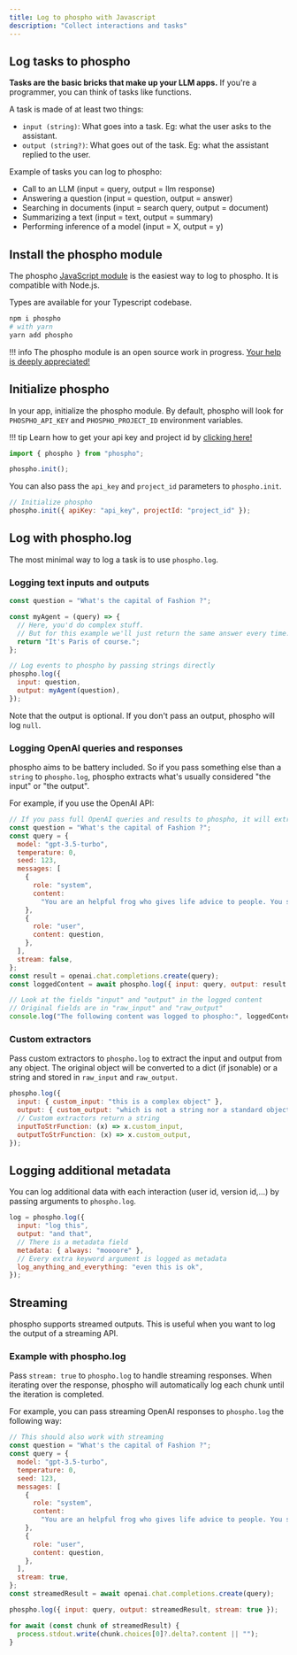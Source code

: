 ```yaml
---
title: Log to phospho with Javascript
description: "Collect interactions and tasks"
---
```


## Log tasks to phospho

**Tasks are the basic bricks that make up your LLM apps.** If you're a programmer, you can think of tasks like functions.

A task is made of at least two things:

- `input (string)`: What goes into a task. Eg: what the user asks to the assistant.
- `output (string?)`: What goes out of the task. Eg: what the assistant replied to the user.

Example of tasks you can log to phospho:

- Call to an LLM (input = query, output = llm response)
- Answering a question (input = question, output = answer)
- Searching in documents (input = search query, output = document)
- Summarizing a text (input = text, output = summary)
- Performing inference of a model (input = X, output = y)

## Install the phospho module

The phospho [JavaScript module](https://www.npmjs.com/package/phospho) is the easiest way to log to phospho. It is compatible with Node.js.

Types are available for your Typescript codebase.

```bash
npm i phospho
# with yarn
yarn add phospho
```

!!! info
    The phospho module is an open source work in progress. [Your help is deeply
    appreciated!](https://github.com/phospho-app/phosphojs)

## Initialize phospho

In your app, initialize the phospho module. By default, phospho will look for `PHOSPHO_API_KEY` and `PHOSPHO_PROJECT_ID` environment variables.

!!! tip
    Learn how to get your api key and project id by [clicking
    here!](getting-started)

```javascript
import { phospho } from "phospho";

phospho.init();
```

You can also pass the `api_key` and `project_id` parameters to `phospho.init`.

```javascript
// Initialize phospho
phospho.init({ apiKey: "api_key", projectId: "project_id" });
```

## Log with phospho.log

The most minimal way to log a task is to use `phospho.log`.

### Logging text inputs and outputs

```javascript
const question = "What's the capital of Fashion ?";

const myAgent = (query) => {
  // Here, you'd do complex stuff.
  // But for this example we'll just return the same answer every time.
  return "It's Paris of course.";
};

// Log events to phospho by passing strings directly
phospho.log({
  input: question,
  output: myAgent(question),
});
```

Note that the output is optional. If you don't pass an output, phospho will log `null`.

### Logging OpenAI queries and responses

phospho aims to be battery included. So if you pass something else than a `string` to `phospho.log`, phospho extracts what's usually considered "the input" or "the output".

For example, if you use the OpenAI API:

```javascript
// If you pass full OpenAI queries and results to phospho, it will extract the input and output for you.
const question = "What's the capital of Fashion ?";
const query = {
  model: "gpt-3.5-turbo",
  temperature: 0,
  seed: 123,
  messages: [
    {
      role: "system",
      content:
        "You are an helpful frog who gives life advice to people. You say *ribbit* at the end of each sentence and make other frog noises in between. You answer shortly in less than 50 words.",
    },
    {
      role: "user",
      content: question,
    },
  ],
  stream: false,
};
const result = openai.chat.completions.create(query);
const loggedContent = await phospho.log({ input: query, output: result });

// Look at the fields "input" and "output" in the logged content
// Original fields are in "raw_input" and "raw_output"
console.log("The following content was logged to phospho:", loggedContent);
```

### Custom extractors

Pass custom extractors to `phospho.log` to extract the input and output from any object. The original object will be converted to a dict (if jsonable) or a string and stored in `raw_input` and `raw_output`.

```javascript
phospho.log({
  input: { custom_input: "this is a complex object" },
  output: { custom_output: "which is not a string nor a standard object" },
  // Custom extractors return a string
  inputToStrFunction: (x) => x.custom_input,
  outputToStrFunction: (x) => x.custom_output,
});
```

## Logging additional metadata

You can log additional data with each interaction (user id, version id,...) by passing arguments to `phospho.log`.

```javascript
log = phospho.log({
  input: "log this",
  output: "and that",
  // There is a metadata field
  metadata: { always: "moooore" },
  // Every extra keyword argument is logged as metadata
  log_anything_and_everything: "even this is ok",
});
```

## Streaming

phospho supports streamed outputs. This is useful when you want to log the output of a streaming API.

### Example with phospho.log

Pass `stream: true` to `phospho.log` to handle streaming responses. When iterating over the response, phospho will automatically log each chunk until the iteration is completed.

For example, you can pass streaming OpenAI responses to `phospho.log` the following way:

```javascript
// This should also work with streaming
const question = "What's the capital of Fashion ?";
const query = {
  model: "gpt-3.5-turbo",
  temperature: 0,
  seed: 123,
  messages: [
    {
      role: "system",
      content:
        "You are an helpful frog who gives life advice to people. You say *ribbit* at the end of each sentence and make other frog noises in between. You answer shortly in less than 50 words.",
    },
    {
      role: "user",
      content: question,
    },
  ],
  stream: true,
};
const streamedResult = await openai.chat.completions.create(query);

phospho.log({ input: query, output: streamedResult, stream: true });

for await (const chunk of streamedResult) {
  process.stdout.write(chunk.choices[0]?.delta?.content || "");
}
```
